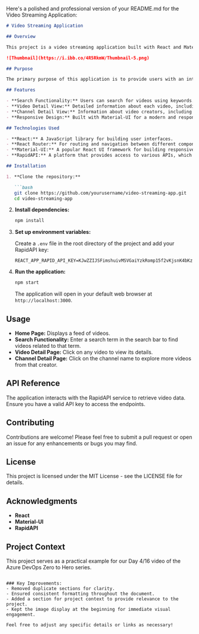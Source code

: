 Here's a polished and professional version of your README.md for the Video Streaming Application:

```markdown
# Video Streaming Application

## Overview

This project is a video streaming application built with React and Material-UI. It allows users to search for videos, view detailed information about specific videos, and explore channels. The application utilizes the RapidAPI service to fetch video data from various sources.

![Thumbnail](https://i.ibb.co/4R5RkmW/Thumbnail-5.png)

## Purpose

The primary purpose of this application is to provide users with an intuitive interface to discover and watch videos. It aims to enhance the user experience by offering seamless navigation and access to a wide range of video content.

## Features

- **Search Functionality:** Users can search for videos using keywords.
- **Video Detail View:** Detailed information about each video, including title, description, and other relevant metadata.
- **Channel Detail View:** Information about video creators, including their other videos and channel details.
- **Responsive Design:** Built with Material-UI for a modern and responsive user interface.

## Technologies Used

- **React:** A JavaScript library for building user interfaces.
- **React Router:** For routing and navigation between different components.
- **Material-UI:** A popular React UI framework for building responsive layouts.
- **RapidAPI:** A platform that provides access to various APIs, which is used here to fetch video data.

## Installation

1. **Clone the repository:**

   ```bash
   git clone https://github.com/yourusername/video-streaming-app.git
   cd video-streaming-app
   ```

2. **Install dependencies:**

   ```bash
   npm install
   ```

3. **Set up environment variables:**

   Create a `.env` file in the root directory of the project and add your RapidAPI key:

   ```plaintext
   REACT_APP_RAPID_API_KEY=KJwZZIJSFimshuivMSVGaiYzkRomp15f2vKjsnK4bKzuUzVLzA
   ```

4. **Run the application:**

   ```bash
   npm start
   ```

   The application will open in your default web browser at `http://localhost:3000`.

## Usage

- **Home Page:** Displays a feed of videos.
- **Search Functionality:** Enter a search term in the search bar to find videos related to that term.
- **Video Detail Page:** Click on any video to view its details.
- **Channel Detail Page:** Click on the channel name to explore more videos from that creator.

## API Reference

The application interacts with the RapidAPI service to retrieve video data. Ensure you have a valid API key to access the endpoints.

## Contributing

Contributions are welcome! Please feel free to submit a pull request or open an issue for any enhancements or bugs you may find.

## License

This project is licensed under the MIT License - see the LICENSE file for details.

## Acknowledgments

- **React**
- **Material-UI**
- **RapidAPI**

## Project Context

This project serves as a practical example for our Day 4/16 video of the Azure DevOps Zero to Hero series.
```

### Key Improvements:
- Removed duplicate sections for clarity.
- Ensured consistent formatting throughout the document.
- Added a section for project context to provide relevance to the project.
- Kept the image display at the beginning for immediate visual engagement. 

Feel free to adjust any specific details or links as necessary!
